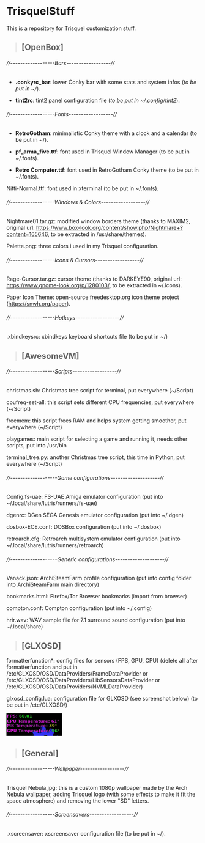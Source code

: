 # TrisquelStuff
This is a repository for Trisquel customization stuff.

> ## [OpenBox]

###### //------------------Bars------------------//

- **.conkyrc_bar**: lower Conky bar with some stats and system infos (*to be put in ~/*).

- **tint2rc**: tint2 panel configuration file (*to be put in ~/.config/tint2*).

###### //------------------Fonts------------------//

- **RetroGotham**: minimalistic Conky theme with a clock and a calendar (to be put in ~/).

- **pf_arma_five.ttf**: font used in Trisquel Window Manager (to be put in ~/.fonts).

- **Retro Computer.ttf**: font used in RetroGotham Conky theme (to be put in ~/.fonts).

Nitti-Normal.ttf: font used in xterminal (to be put in ~/.fonts).

###### //------------------Windows & Colors------------------//

Nightmare01.tar.gz: modified window borders theme (thanks to MAXIM2, original url: https://www.box-look.org/content/show.php/Nightmare+?content=165646, to be extracted in /usr/share/themes).

Palette.png: three colors i used in my Trisquel configuration.

###### //------------------Icons & Cursors------------------//

Rage-Cursor.tar.gz: cursor theme (thanks to DARKEYE90, original url: https://www.gnome-look.org/p/1280103/, to be extracted in ~/.icons).

Paper Icon Theme: open-source freedesktop.org icon theme project (https://snwh.org/paper).

###### //------------------Hotkeys------------------//

.xbindkeysrc: xbindkeys keyboard shortcuts file (to be put in ~/)

> ## [AwesomeVM]

###### //------------------Scripts------------------//

christmas.sh: Christmas tree script for terminal, put everywhere (~/Script)

cpufreq-set-all: this script sets different CPU frequencies, put everywhere (~/Script)

freemem: this script frees RAM and helps system getting smoother, put everywhere (~/Script)

playgames: main script for selecting a game and running it, needs other scripts, put into /usr/bin

terminal_tree.py: another Christmas tree script, this time in Python, put everywhere (~/Script)

###### //-------------------Game configurations--------------------//

Config.fs-uae: FS-UAE Amiga emulator configuration (put into ~/.local/share/lutris/runners/fs-uae)

dgenrc: DGen SEGA Genesis emulator configuration (put into ~/.dgen)

dosbox-ECE.conf: DOSBox configuration (put into ~/.dosbox)

retroarch.cfg: Retroarch multisystem emulator configuration (put into ~/.local/share/lutris/runners/retroarch)

###### //-------------------Generic configurations--------------------//

Vanack.json: ArchiSteamFarm profile configuration (put into config folder into ArchiSteamFarm main directory)

bookmarks.html: Firefox/Tor Browser bookmarks (import from browser)

compton.conf: Compton configuration (put into ~/.config)

hrir.wav: WAV sample file for 7.1 surround sound configuration (put into ~/.local/share)

> ## [GLXOSD]

formatterfunction*: config files for sensors (FPS, GPU, CPU) (delete all after formatterfunction and put in /etc/GLXOSD/OSD/DataProviders/FrameDataProvider or /etc/GLXOSD/OSD/DataProviders/LibSensorsDataProvider or /etc/GLXOSD/OSD/DataProviders/NVMLDataProvider)

glxosd_config.lua: configuration file for GLXOSD (see screenshot below) (to be put in /etc/GLXOSD/)

![GLXOSD](GLXOSD.png "GLXOSD Minimal Configuration")


> ## [General]

###### //------------------Wallpaper------------------//

Trisquel Nebula.jpg: this is a custom 1080p wallpaper made by the Arch Nebula wallpaper, adding Trisquel logo (with some effects to make it fit the space atmosphere) and removing the lower "SD" letters.

###### //------------------Screensavers------------------//

.xscreensaver: xscreensaver configuration file (to be put in ~/).
